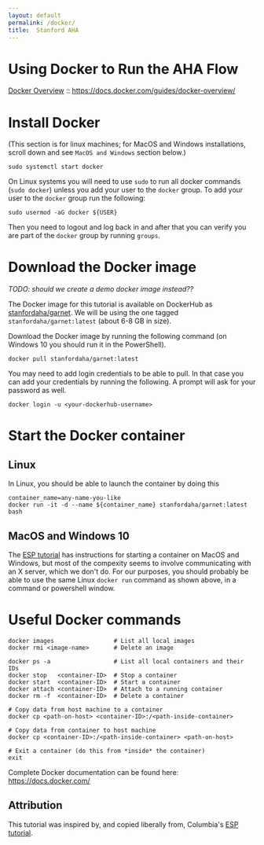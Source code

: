 ```yaml
---
layout: default
permalink: /docker/
title:  Stanford AHA
---
```

# Using Docker to Run the AHA Flow

[Docker Overview](https://docs.docker.com/guides/docker-overview/) :: 
<https://docs.docker.com/guides/docker-overview/>

# Install Docker
(This section is for linux machines; for MacOS and Windows installations, scroll down and see `MacOS and Windows` section below.)

```
sudo systemctl start docker
```

On Linux systems you will need to use `sudo` to run all docker commands (`sudo docker`) unless you add your user to the `docker` group. To add your user to the `docker` group run the following:
```
sudo usermod -aG docker ${USER}
```

Then you need to logout and log back in and after that you can verify you are part of the `docker` group by running `groups`.

# Download the Docker image

<i>TODO: should we create a demo docker image instead??</i>

The Docker image for this tutorial is available on DockerHub as 
[stanfordaha/garnet](https://hub.docker.com/r/stanfordaha/garnet/).
We will be using the one tagged `stanfordaha/garnet:latest` (about 6-8 GB in size).

Download the Docker image by running the following command (on Windows 10 you should run it in the PowerShell).
```
docker pull stanfordaha/garnet:latest
```
You may need to add login credentials to be able to pull. In that case you can add your credentials by running the following. A prompt will ask for your password as well.
```
docker login -u <your-dockerhub-username>
```

# Start the Docker container

## Linux

In Linux, you should be able to launch the container by doing this
```
container_name=any-name-you-like
docker run -it -d --name ${container_name} stanfordaha/garnet:latest bash
```
<!-- THIS IS COMMENTED OUT
Or, if that doesn't work so well, you can try this more complicated invocation, copied from the ESP tutorial (see "Attribution" section below). This command specifically includes security-opt and network arguments, and also maybe allows X connections from inside the container(?)
```
docker run -it --name ${container_name} \
  --security-opt label=type:container_runtime_t --network=host \
  -e DISPLAY=$DISPLAY -v "$HOME/.Xauthority:/root/.Xauthority:rw" \
  stanfordaha/garnet:latest /bin/bash
```
-->

## MacOS and Windows 10

The [ESP tutorial](https://esp.cs.columbia.edu/tutorials/isca2024/docker/) has instructions for starting a container on MacOS and Windows, but most of the compexity seems to involve communicating with an X server, which we don't do. For our purposes, you should probably be able to use the same Linux `docker run` command as shown above, in a command or powershell window.

# Useful Docker commands
```
docker images                 # List all local images
docker rmi <image-name>       # Delete an image

docker ps -a                  # List all local containers and their IDs
docker stop   <container-ID>  # Stop a container
docker start  <container-ID>  # Start a container
docker attach <container-ID>  # Attach to a running container
docker rm -f  <container-ID>  # Delete a container

# Copy data from host machine to a container
docker cp <path-on-host> <container-ID>:/<path-inside-container>

# Copy data from container to host machine
docker cp <container-ID>:/<path-inside-container> <path-on-host>

# Exit a container (do this from *inside* the container)
exit   
```
Complete Docker documentation can be found here: <https://docs.docker.com/>


## Attribution

This tutorial was inspired by, and copied liberally from, Columbia's [ESP tutorial](https://esp.cs.columbia.edu/tutorials/isca2024/docker).



